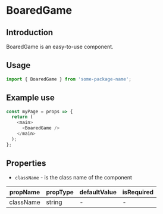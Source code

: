 # BoaredGame

<!-- STORY -->

## Introduction

BoaredGame is an easy-to-use component.

## Usage

```javascript
import { BoaredGame } from 'some-package-name';
```

## Example use

```javascript
const myPage = props => {
  return (
    <main>
      <BoaredGame />
    </main>
  );
};
```

## Properties

- `className` - is the class name of the component

| propName  | propType | defaultValue | isRequired |
| --------- | -------- | ------------ | ---------- |
| className | string   | -            | -          |

